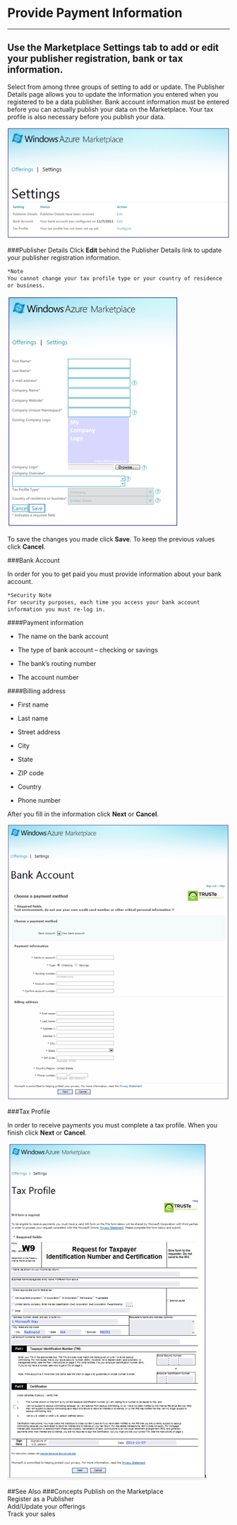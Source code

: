  
<properties 
   pageTitle="Provide Payment Information" 
   description="How to Provide Payment Information for Your Offerings" 
   services="cloud-services" 
   documentationCenter="" 
   authors="kevinscharpenberg" 
   manager="manager-alias" 
   editor=""/>

<tags
   ms.service="marketplace"
   ms.devlang="na"
   ms.topic="article"
   ms.tgt_pltfrm="na"
   ms.workload="data-services" 
   ms.date="02/13/2015"
   ms.author="kevsch"/>
#   Provide Payment Information

 -----------
Use the Marketplace Settings tab to add or edit your publisher registration, bank or tax information.
 -----------
Select from among three groups of setting to add or update. The Publisher Details page allows you to update the information you entered when you registered to be a data publisher. Bank account information must be entered before you can actually publish your data on the Marketplace. Your tax profile is also necessary before you publish your data.


![alt text](./marketplace-data-market-provide-payment-info/azuresettings.png)

###Publisher Details
Click **Edit** behind the Publisher Details link to update your publisher registration information.

	*Note
	You cannot change your tax profile type or your country of residence or business.

![alt text](./marketplace-data-market-provide-payment-info/windowsazure.png)

To save the changes you made click **Save**. To keep the previous values click **Cancel**.

###Bank Account

In order for you to get paid you must provide information about your bank account.

	*Security Note
	For security purposes, each time you access your bank account information you must re-log in.

####Payment information

- The name on the bank account

- The type of bank account – checking or savings

- The bank’s routing number
- The account number

####Billing address
- First name

- Last name
- Street address

- City
- State

- ZIP code

- Country
- Phone number


After you fill in the information click **Next** or **Cancel**.

![alt text](./marketplace-data-market-provide-payment-info/bankaccount.png)

###Tax Profile

In order to receive payments you must complete a tax profile. When you finish click **Next** or **Cancel**.


![alt text](./marketplace-data-market-provide-payment-info/taxprofile.png)

##See Also
###Concepts
Publish on the Marketplace<br>
Register as a Publisher<br>
Add/Update your offerings<br>
Track your sales